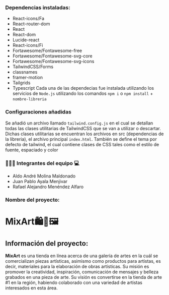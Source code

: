 ### Dependencias instaladas:
- React-icons/Fa
- React-router-dom
- React
- React-dom
- Lucide-react
- React-icons/Fi
- Fortawesome/Fontawesome-free
- Fortawesome/Fontawesome-svg-core
- Fortawesome/Fontawesome-svg-icons
- TailwindCSS/Forms
- classnames
- framer-motion
- Tailgrids
- Typescript
Cada una de las dependecias fue instalada utilizando los servicios de `Node.js` utilizando los comandos `npm i` o `npm install` + `nombre-libreria`

### Configuraciones añadidas
Se añadió un archivo llamado `tailwind.config.js` en el cual se detallan todas las clases utilitarias de TailwindCSS que se van a utilizar o descartar. Dichas clases utilitarias se encuentran los archivos en src (dependencias de la libreria), el archivo principal `index.html`. También se define el tema por defecto de tailwind, el cual contiene clases de CSS tales como el estilo de fuente, espaciado y color

### 🧍🏻‍♂️ Integrantes del equipo 💻
- Aldo André Molina Maldonado
- Juan Pablo Ayala Menjivar
- Rafael Alejandro Menéndez Alfaro
### Nombre del proyecto:
# **MixArt🛍️🎨🖼️**
## Información del proyecto:
**MixArt** es una tienda en línea acerca de una galería de artes en la cuál se comercializan piezas artísticas, asimismo 
como productos para artistas, es decir, materiales para la elaboración de obras artísticas. Su misión es promover la creatividad, inspiración, comunicación de mensajes y belleza grabados en una pieza de arte. Su visión es convertirse en la tienda de arte #1 en la región, habiendo colaborado con una variedad de artistas interesados en esta área.



































































































































































































































































































































































































































































































































